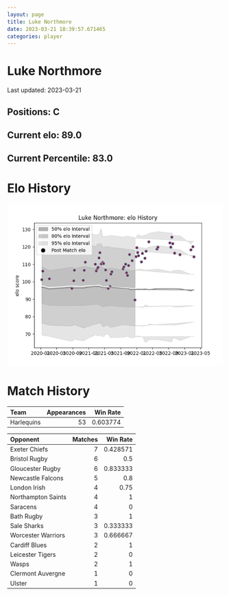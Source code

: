 ```yaml
---  
layout: page  
title: Luke Northmore  
date: 2023-03-21 18:39:57.671465  
categories: player  
---
```

# Luke Northmore


Last updated: 2023-03-21
## Positions: C

## Current elo: 89.0

## Current Percentile: 83.0

# Elo History


![elo history](history_LukeNorthmore.png)
# Match History


| Team       |   Appearances |   Win Rate |
|:-----------|--------------:|-----------:|
| Harlequins |            53 |   0.603774 |

| Opponent           |   Matches |   Win Rate |
|:-------------------|----------:|-----------:|
| Exeter Chiefs      |         7 |   0.428571 |
| Bristol Rugby      |         6 |   0.5      |
| Gloucester Rugby   |         6 |   0.833333 |
| Newcastle Falcons  |         5 |   0.8      |
| London Irish       |         4 |   0.75     |
| Northampton Saints |         4 |   1        |
| Saracens           |         4 |   0        |
| Bath Rugby         |         3 |   1        |
| Sale Sharks        |         3 |   0.333333 |
| Worcester Warriors |         3 |   0.666667 |
| Cardiff Blues      |         2 |   1        |
| Leicester Tigers   |         2 |   0        |
| Wasps              |         2 |   1        |
| Clermont Auvergne  |         1 |   0        |
| Ulster             |         1 |   0        |